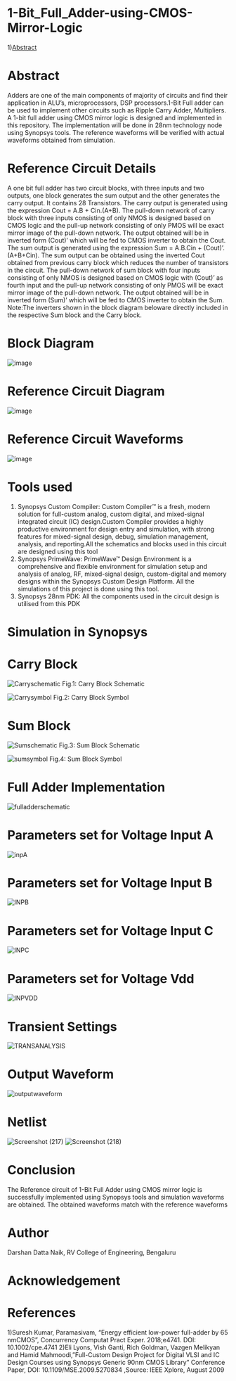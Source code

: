 # 1-Bit_Full_Adder-using-CMOS-Mirror-Logic
1)[Abstract](Abstract)

























# Abstract
Adders are one of the main components of majority of circuits and find their application in ALU’s, microprocessors, DSP processors.1-Bit Full adder can be used to implement other circuits such as Ripple Carry Adder, Multipliers. A 1-bit full adder using CMOS mirror logic is designed and implemented in this repository. The implementation will be done in 28nm technology node using Synopsys tools. The reference waveforms will be verified with actual waveforms obtained from simulation.
# Reference Circuit Details
A one bit full adder has two circuit blocks, with three inputs and two outputs, one block generates the sum output and the other generates the carry output.
It contains 28 Transistors.
The carry output is generated using the expression 
                                                          Cout = A.B + Cin.(A+B).
The pull-down network of carry block with three inputs consisting of only NMOS is designed based on CMOS logic and the pull-up network consisting of only PMOS will be exact mirror image of the pull-down network. The output obtained will be in inverted form (Cout)’ which will be fed to CMOS inverter to obtain the Cout.
The sum output is generated using the expression
                                                      Sum = A.B.Cin + (Cout)’.(A+B+Cin).
The sum output can be obtained using the inverted Cout obtained from previous carry block which reduces the number of transistors in the circuit. The pull-down network of sum block with four inputs consisting of only NMOS is designed based on CMOS logic with (Cout)’ as fourth input and the pull-up network consisting of only PMOS will be exact mirror image of the pull-down network. The output obtained will be in inverted form (Sum)’ which will be fed to CMOS inverter to obtain the Sum.
Note:The inverters shown in the block diagram beloware directly included in the respective Sum block and the Carry block.
# Block Diagram
![image](https://user-images.githubusercontent.com/100398507/155660871-aa7117ce-e985-414c-a283-6d025d51edcf.png)
# Reference Circuit Diagram
![image](https://user-images.githubusercontent.com/100398507/155661075-bff4d68a-5d98-4c95-b5b5-e51609a39a95.png)
# Reference Circuit Waveforms
![image](https://user-images.githubusercontent.com/100398507/155661181-18493962-3752-4a6e-bb0b-422d8619e7ea.png)
# Tools used
1) Synopsys Custom Compiler: Custom Compiler™ is a fresh, modern solution for full-custom analog, custom digital,
and mixed-signal integrated circuit (IC) design.Custom Compiler provides a highly productive environment for design entry
and simulation, with strong features for mixed-signal design, debug, simulation
management, analysis, and reporting.All the schematics and blocks used in this circuit are designed using this tool
2) Synopsys PrimeWave: PrimeWave™ Design Environment is a comprehensive and flexible environment for simulation setup and analysis of analog, RF, mixed-signal design, custom-digital and memory designs within the Synopsys Custom Design Platform. All the simulations of this project is done using this tool.
3) Synopsys 28nm PDK: All the components used in the circuit design is utilised from this PDK
# Simulation in Synopsys
# Carry Block
![Carryschematic](https://user-images.githubusercontent.com/100398507/155667781-fd7fb72b-598e-4b7c-a8f6-73b1d528c257.png)
Fig.1: Carry Block Schematic

![Carrysymbol](https://user-images.githubusercontent.com/100398507/155667815-d5b2f597-e07a-4115-b6d1-1e104499a803.png)
Fig.2: Carry Block Symbol
# Sum Block
![Sumschematic](https://user-images.githubusercontent.com/100398507/155668311-e8b91060-e7ea-4a4d-8631-9db793151c4e.png)
Fig.3: Sum Block Schematic

![sumsymbol](https://user-images.githubusercontent.com/100398507/155668370-a78a676a-e58d-4e42-a403-5d0f282a7f95.png)
Fig.4: Sum Block Symbol
# Full Adder Implementation
![fulladderschematic](https://user-images.githubusercontent.com/100398507/155669418-3cdd61e0-e87f-426b-bc50-53ff8a11e6a1.png)
# Parameters set for Voltage Input A
![inpA](https://user-images.githubusercontent.com/100398507/155671972-50584ba5-239b-4400-870c-c0c427e379d4.png)

# Parameters set for Voltage Input B
![INPB](https://user-images.githubusercontent.com/100398507/155672013-577dfc85-4c2d-4849-ae77-cb46e8d94806.png)

# Parameters set for Voltage Input C
![INPC](https://user-images.githubusercontent.com/100398507/155672032-913849d1-3c10-48e5-8ea0-1b827af05cbd.png)

# Parameters set for Voltage Vdd
![INPVDD](https://user-images.githubusercontent.com/100398507/155672055-4aa3ad3c-9059-4cbd-9c59-78a4d391440a.png)

# Transient Settings
![TRANSANALYSIS](https://user-images.githubusercontent.com/100398507/155672668-9069fb8b-33be-487a-9dbc-98dca203d154.png)

# Output Waveform
![outputwaveform](https://user-images.githubusercontent.com/100398507/155673142-be600d37-ff06-487c-8ddf-9e7de8e2b689.png)

# Netlist
![Screenshot (217)](https://user-images.githubusercontent.com/100398507/155674267-6ec34aa0-d175-4dbb-b07c-68a8070508ae.png)
![Screenshot (218)](https://user-images.githubusercontent.com/100398507/155674286-b06ba779-3f2e-4de2-a9ee-7c2ebc4e1bbc.png)

# Conclusion
The Reference circuit of 1-Bit Full Adder using CMOS mirror logic is successfully implemented using Synopsys tools and simulation waveforms are obtained. The obtained waveforms match with the reference waveforms

# Author
Darshan Datta Naik, RV College of Engineering, Bengaluru

# Acknowledgement

# References
1)Suresh Kumar, Paramasivam, “Energy efficient low-power full-adder by 65 nmCMOS”, Concurrency Computat Pract Exper. 2018;e4741. DOI: 10.1002/cpe.4741
2)Eli Lyons, Vish Ganti, Rich Goldman, Vazgen Melikyan and Hamid Mahmoodi,”Full-Custom Design Project for Digital VLSI and IC Design Courses using Synopsys Generic 90nm CMOS Library” Conference Paper, DOI: 10.1109/MSE.2009.5270834 ,Source: IEEE Xplore, August 2009
